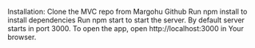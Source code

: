 Installation:
Clone the MVC repo from Margohu Github
Run npm install to install dependencies
Run npm start to start the server. By default server starts in port 3000.
To open the app, open http://localhost:3000 in Your browser.
